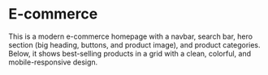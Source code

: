 # E-commerce
This is a modern e-commerce homepage with a navbar, search bar, hero section (big heading, buttons, and product image), and product categories. Below, it shows best-selling products in a grid with a clean, colorful, and mobile-responsive design.
